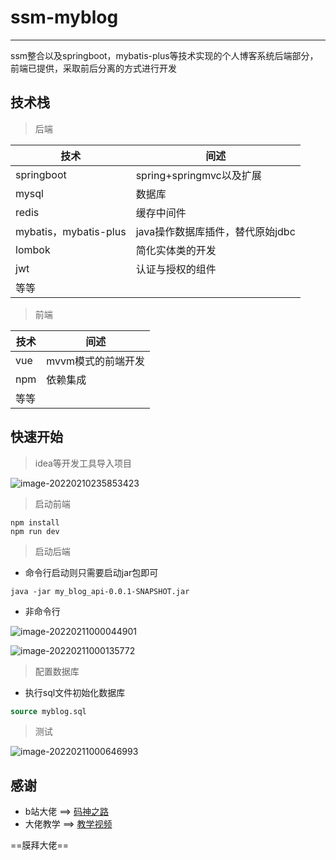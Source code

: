 # ssm-myblog

---

ssm整合以及springboot，mybatis-plus等技术实现的个人博客系统后端部分，前端已提供，采取前后分离的方式进行开发

## 技术栈

> 后端 

| 技术                  | 间述                             |
| --------------------- | -------------------------------- |
| springboot            | spring+springmvc以及扩展         |
| mysql                 | 数据库                           |
| redis                 | 缓存中间件                       |
| mybatis，mybatis-plus | java操作数据库插件，替代原始jdbc |
| lombok                | 简化实体类的开发                 |
| jwt                   | 认证与授权的组件                 |
| 等等                  |                                  |

> 前端

| 技术 | 间述               |
| ---- | ------------------ |
| vue  | mvvm模式的前端开发 |
| npm  | 依赖集成           |
| 等等 |                    |

## 快速开始

>idea等开发工具导入项目

![image-20220210235853423](http://r74iy412p.hn-bkt.clouddn.com/image-20220210235853423.png)

>启动前端

```shell
npm install
npm run dev
```

>启动后端

- 命令行启动则只需要启动jar包即可


```shell
java -jar my_blog_api-0.0.1-SNAPSHOT.jar
```

- 非命令行

![image-20220211000044901](http://r74iy412p.hn-bkt.clouddn.com/image-20220211000044901.png)

![image-20220211000135772](http://r74iy412p.hn-bkt.clouddn.com/image-20220211000135772.png)

>配置数据库

- 执行sql文件初始化数据库

```sql
source myblog.sql
```


>测试

![image-20220211000646993](http://r74iy412p.hn-bkt.clouddn.com/image-20220211000646993.png)

## 感谢

- b站大佬 ==> [码神之路](https://space.bilibili.com/473844125)
- 大佬教学 ==> [教学视频](https://www.bilibili.com/video/BV1Gb4y1d7zb)

==膜拜大佬==



